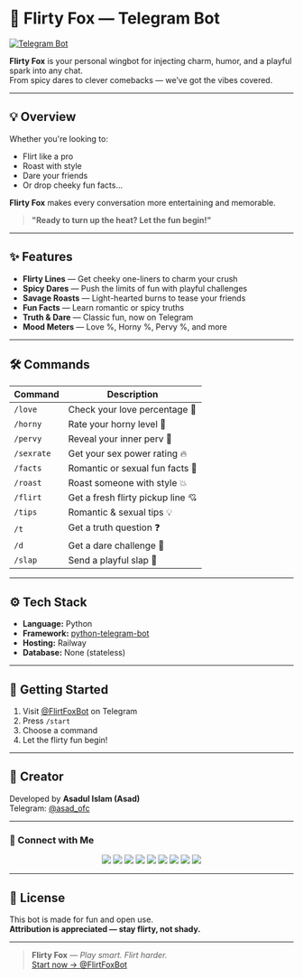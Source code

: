 # 🦊 Flirty Fox — Telegram Bot  
[![Telegram Bot](https://img.shields.io/badge/Chat%20Now-@FlirtFoxBot-ff69b4?logo=telegram&style=for-the-badge)](https://t.me/FlirtFoxBot)

**Flirty Fox** is your personal wingbot for injecting charm, humor, and a playful spark into any chat.  
From spicy dares to clever comebacks — we’ve got the vibes covered.

---

## 💡 Overview

Whether you're looking to:
- Flirt like a pro  
- Roast with style  
- Dare your friends  
- Or drop cheeky fun facts...

**Flirty Fox** makes every conversation more entertaining and memorable.

> **"Ready to turn up the heat? Let the fun begin!"**

---

## ✨ Features

- **Flirty Lines** — Get cheeky one-liners to charm your crush  
- **Spicy Dares** — Push the limits of fun with playful challenges  
- **Savage Roasts** — Light-hearted burns to tease your friends  
- **Fun Facts** — Learn romantic or spicy truths  
- **Truth & Dare** — Classic fun, now on Telegram  
- **Mood Meters** — Love %, Horny %, Pervy %, and more  

---

## 🛠️ Commands

| Command      | Description                          |
|--------------|--------------------------------------|
| `/love`      | Check your love percentage 💖        |
| `/horny`     | Rate your horny level 🥵             |
| `/pervy`     | Reveal your inner perv 🤤            |
| `/sexrate`   | Get your sex power rating 🔥         |
| `/facts`     | Romantic or sexual fun facts 💌      |
| `/roast`     | Roast someone with style 💥         |
| `/flirt`     | Get a fresh flirty pickup line 💘    |
| `/tips`      | Romantic & sexual tips 💡            |
| `/t`         | Get a truth question ❓              |
| `/d`         | Get a dare challenge 🎲             |
| `/slap`      | Send a playful slap 👋               |

---

## ⚙️ Tech Stack

- **Language:** Python  
- **Framework:** [python-telegram-bot](https://github.com/python-telegram-bot/python-telegram-bot)  
- **Hosting:** Railway  
- **Database:** None (stateless)

---

## 🚀 Getting Started

1. Visit [@FlirtFoxBot](https://t.me/FlirtFoxBot) on Telegram  
2. Press `/start`  
3. Choose a command  
4. Let the flirty fun begin!

---

## 👤 Creator

Developed by **Asadul Islam (Asad)**  
Telegram: [@asad_ofc](https://t.me/asad_ofc)

---

### 💌 Connect with Me

<p align="center">
  <a href="https://t.me/asad_ofc"><img src="https://img.shields.io/badge/Telegram-2CA5E0?style=for-the-badge&logo=telegram&logoColor=white" /></a>
  <a href="mailto:mr.asadul.islam00@gmail.com"><img src="https://img.shields.io/badge/Gmail-D14836?style=for-the-badge&logo=gmail&logoColor=white" /></a>
  <a href="https://youtube.com/@asad_ofc"><img src="https://img.shields.io/badge/YouTube-FF0000?style=for-the-badge&logo=youtube&logoColor=white" /></a>
  <a href="https://instagram.com/aasad_ofc"><img src="https://img.shields.io/badge/Instagram-E4405F?style=for-the-badge&logo=instagram&logoColor=white" /></a>
  <a href="https://tiktok.com/@asad_ofc"><img src="https://img.shields.io/badge/TikTok-000000?style=for-the-badge&logo=tiktok&logoColor=white" /></a>
  <a href="https://x.com/asad_ofc"><img src="https://img.shields.io/badge/X-000000?style=for-the-badge&logo=twitter&logoColor=white" /></a>
  <a href="https://facebook.com/aasad.ofc"><img src="https://img.shields.io/badge/Facebook-1877F2?style=for-the-badge&logo=facebook&logoColor=white" /></a>
  <a href="https://www.threads.net/@aasad_ofc"><img src="https://img.shields.io/badge/Threads-000000?style=for-the-badge&logo=threads&logoColor=white" /></a>
  <a href="https://discord.com/users/1067999831416635473"><img src="https://img.shields.io/badge/Discord-asad__ofc-5865F2?style=for-the-badge&logo=discord&logoColor=white" /></a>
</p>

---

## 📄 License

This bot is made for fun and open use.  
**Attribution is appreciated — stay flirty, not shady.**

---

> **Flirty Fox** — *Play smart. Flirt harder.*  
[Start now → @FlirtFoxBot](https://t.me/FlirtFoxBot)
